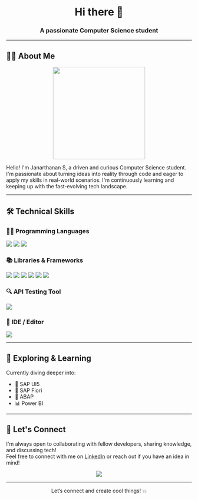 <h1 align="center">Hi there 👋</h1>
<h3 align="center">A passionate Computer Science student</h3>

---

## 🧑‍💻 About Me

<p align="center">
  <img src="https://media.giphy.com/media/qgQUggAC3Pfv687qPC/giphy.gif" width="250" />
</p>

Hello! I'm Janarthanan S, a driven and curious Computer Science student.  
I'm passionate about turning ideas into reality through code and eager to apply my skills in real-world scenarios. I'm continuously learning and keeping up with the fast-evolving tech landscape.

---

## 🛠️ Technical Skills

### 👨‍💻 Programming Languages
<p>
  <img src="https://img.shields.io/badge/C-00599C?style=for-the-badge&logo=c&logoColor=white" />
  <img src="https://img.shields.io/badge/Java-007396?style=for-the-badge&logo=java&logoColor=white" />
  <img src="https://img.shields.io/badge/Python-3776AB?style=for-the-badge&logo=python&logoColor=white" />
</p>

### 📚 Libraries & Frameworks
<p>
  <img src="https://img.shields.io/badge/pandas-150458?style=for-the-badge&logo=pandas&logoColor=white" />
  <img src="https://img.shields.io/badge/NumPy-013243?style=for-the-badge&logo=numpy&logoColor=white" />
  <img src="https://img.shields.io/badge/scikit--learn-F7931E?style=for-the-badge&logo=scikit-learn&logoColor=white" />
  <img src="https://img.shields.io/badge/Matplotlib-11557c?style=for-the-badge&logo=matplotlib&logoColor=white" />
  <img src="https://img.shields.io/badge/React-61DAFB?style=for-the-badge&logo=react&logoColor=black" />
  <img src="https://img.shields.io/badge/Angular-DD0031?style=for-the-badge&logo=angular&logoColor=white" />
</p>

### 🔍 API Testing Tool
<p>
  <img src="https://img.shields.io/badge/Postman-FF6C37?style=for-the-badge&logo=postman&logoColor=white" />
</p>

### 🧠 IDE / Editor
<p>
  <img src="https://img.shields.io/badge/Jupyter-F37626?style=for-the-badge&logo=jupyter&logoColor=white" />
</p>

---

## 🌱 Exploring & Learning
Currently diving deeper into:

- 🔷 SAP UI5  
- 🌟 SAP Fiori  
- 🧾 ABAP  
- 📊 Power BI

---

## 🤝 Let's Connect

I'm always open to collaborating with fellow developers, sharing knowledge, and discussing tech!  
Feel free to connect with me on [LinkedIn](https://www.linkedin.com/in/janarrthanan/) or reach out if you have an idea in mind!

<p align="center">
  <a href="https://www.linkedin.com/"><img src="https://img.shields.io/badge/LinkedIn-blue?style=for-the-badge&logo=linkedin&logoColor=white"/></a>
</p>

---

<p align="center">Let’s connect and create cool things! 💥</p>
